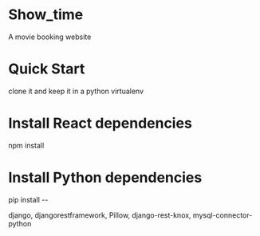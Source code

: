 # Show_time

A movie booking website

# Quick Start

clone it and keep it in a python virtualenv

# Install React dependencies

npm install

# Install Python dependencies
pip install --

django,
djangorestframework,
Pillow,
django-rest-knox,
mysql-connector-python
